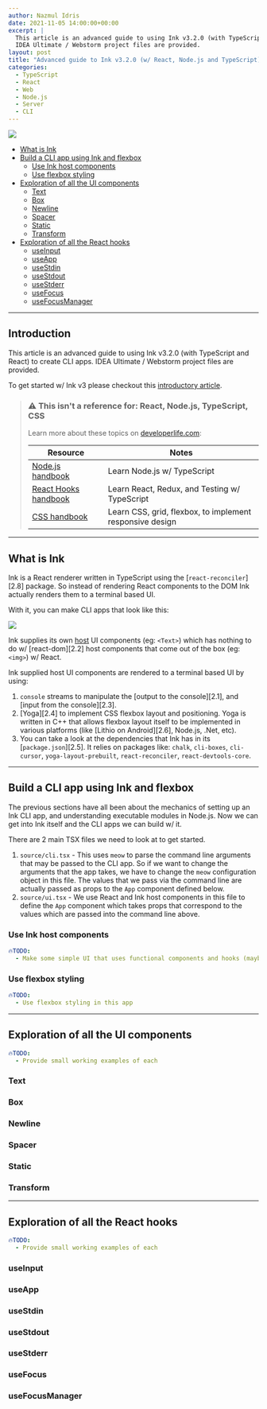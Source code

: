 ```yaml
---
author: Nazmul Idris
date: 2021-11-05 14:00:00+00:00
excerpt: |
  This article is an advanced guide to using Ink v3.2.0 (with TypeScript and React) to create CLI apps.
  IDEA Ultimate / Webstorm project files are provided.
layout: post
title: "Advanced guide to Ink v3.2.0 (w/ React, Node.js and TypeScript)"
categories:
  - TypeScript
  - React
  - Web
  - Node.js
  - Server
  - CLI
---
```


<img class="post-hero-image" src="{{ 'assets/ink-intro.svg' | relative_url }}"/>

<!-- START doctoc generated TOC please keep comment here to allow auto update -->
<!-- DON'T EDIT THIS SECTION, INSTEAD RE-RUN doctoc TO UPDATE -->

- [What is Ink](#what-is-ink)
- [Build a CLI app using Ink and flexbox](#build-a-cli-app-using-ink-and-flexbox)
  - [Use Ink host components](#use-ink-host-components)
  - [Use flexbox styling](#use-flexbox-styling)
- [Exploration of all the UI components](#exploration-of-all-the-ui-components)
  - [Text](#text)
  - [Box](#box)
  - [Newline](#newline)
  - [Spacer](#spacer)
  - [Static](#static)
  - [Transform](#transform)
- [Exploration of all the React hooks](#exploration-of-all-the-react-hooks)
  - [useInput](#useinput)
  - [useApp](#useapp)
  - [useStdin](#usestdin)
  - [useStdout](#usestdout)
  - [useStderr](#usestderr)
  - [useFocus](#usefocus)
  - [useFocusManager](#usefocusmanager)

<!-- END doctoc generated TOC please keep comment here to allow auto update -->

---

## Introduction

This article is an advanced guide to using Ink v3.2.0 (with TypeScript and React) to create CLI
apps. IDEA Ultimate / Webstorm project files are provided.

To get started w/ Ink v3 please checkout this [introductory article][1.5].

> ### ⚠️ This isn't a reference for: React, Node.js, TypeScript, CSS
>
> Learn more about these topics on [developerlife.com][1.4]:
>
> | Resource                    | Notes                                                    |
> | --------------------------- | -------------------------------------------------------- |
> | [Node.js handbook][1.1]     | Learn Node.js w/ TypeScript                              |
> | [React Hooks handbook][1.2] | Learn React, Redux, and Testing w/ TypeScript            |
> | [CSS handbook][1.3]         | Learn CSS, grid, flexbox, to implement responsive design |

<!-- prettier-ignore-start -->

[1.1]: https://developerlife.com/2021/07/02/nodejs-typescript-handbook/
[1.2]: https://developerlife.com/2021/10/19/react-hooks-redux-typescript-handbook/
[1.3]: https://developerlife.com/2021/10/19/css-responsive-design-handbook/
[1.4]: https://developerlife.com/category/Web/
[1.5]: https://developerlife.com/2021/11/04/introduction-to-ink-v3/

<!-- prettier-ignore-end -->

---

## What is Ink

Ink is a React renderer written in TypeScript using the [`react-reconciler`][2.8] package. So
instead of rendering React components to the DOM Ink actually renders them to a terminal based UI.

With it, you can make CLI apps that look like this:

<img src="{{ 'assets/ink-demo.svg' | relative_url }}"/>

Ink supplies its own [host](#react-core-renderer-reconciler) UI components (eg: `<Text>`) which has
nothing to do w/ [react-dom][2.2] host components that come out of the box (eg: `<img>`) w/ React.

Ink supplied host UI components are rendered to a terminal based UI by using:

1. `console` streams to manipulate the [output to the console][2.1], and [input from the
   console][2.3].
2. [Yoga][2.4] to implement CSS flexbox layout and positioning. Yoga is written in C++ that allows
   flexbox layout itself to be implemented in various platforms (like [Lithio on Android][2.6],
   Node.js, .Net, etc).
3. You can take a look at the dependencies that Ink has in its [`package.json`][2.5]. It relies on
   packages like: `chalk`, `cli-boxes`, `cli-cursor`, `yoga-layout-prebuilt`, `react-reconciler`,
   `react-devtools-core`.

---

## Build a CLI app using Ink and flexbox

The previous sections have all been about the mechanics of setting up an Ink CLI app, and
understanding executable modules in Node.js. Now we can get into Ink itself and the CLI apps we can
build w/ it.

There are 2 main TSX files we need to look at to get started.

1. `source/cli.tsx` - This uses `meow` to parse the command line arguments that may be passed to the
   CLI app. So if we want to change the arguments that the app takes, we have to change the `meow`
   configuration object in this file. The values that we pass via the command line are actually
   passed as props to the `App` component defined below.
2. `source/ui.tsx` - We use React and Ink host components in this file to define the `App` component
   which takes props that correspond to the values which are passed into the command line above.

### Use Ink host components

```yaml
🔥TODO:
  - Make some simple UI that uses functional components and hooks (maybe Redux)
```

### Use flexbox styling

```yaml
🔥TODO:
  - Use flexbox styling in this app
```

---

## Exploration of all the UI components

```yaml
🔥TODO:
  - Provide small working examples of each
```

### Text

### Box

### Newline

### Spacer

### Static

### Transform

---

## Exploration of all the React hooks

```yaml
🔥TODO:
  - Provide small working examples of each
```

### useInput

### useApp

### useStdin

### useStdout

### useStderr

### useFocus

### useFocusManager
